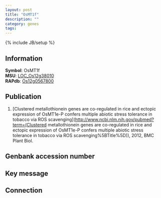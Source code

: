 ```yaml
---
layout: post
title: "OsMT1f"
description: ""
category: genes
tags: 
---
```

{% include JB/setup %}

## Information
__Symbol__: OsMT1f  
__MSU__: [LOC_Os12g38010](http://rice.plantbiology.msu.edu/cgi-bin/ORF_infopage.cgi?orf=LOC_Os12g38010)  
__RAPdb__: [Os12g0567800](http://rapdb.dna.affrc.go.jp/viewer/gbrowse_details/irgsp1?name=Os12g0567800)  

## Publication
1. [Clustered metallothionein genes are co-regulated in rice and ectopic expression of OsMT1e-P confers multiple abiotic stress tolerance in tobacco via ROS scavenging](http://www.ncbi.nlm.nih.gov/pubmed?term=(Clustered metallothionein genes are co-regulated in rice and ectopic expression of OsMT1e-P confers multiple abiotic stress tolerance in tobacco via ROS scavenging%5BTitle%5D)), 2012, BMC Plant Biol.

## Genbank accession number

## Key message

## Connection


